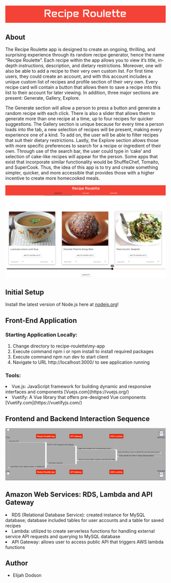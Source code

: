 
![Alt text](my-app/public/images/recipe-roulette-title.png)

## About

The Recipe Roulette app is designed to create an ongoing, thrilling, and surprising experience through its random recipe generator, hence the name “Recipe Roulette”. Each recipe within the app allows you to view it’s title, in-depth instructions, description, and dietary restrictions. Moreover, one will also be able to add a recipe to their very own custom list. For first time users, they could create an account, and with this account includes a unique custom list of recipes and profile section of their very own. Every recipe card will contain a button that allows them to save a recipe into this list to their account for later viewing. In addition, three major sections are present: Generate, Gallery, Explore. 

The Generate section will allow a person to press a button and generate a random recipe with each click. There is also a slider that allows them to generate more than one recipe at a time, up to four recipes for quicker suggestions. The Gallery section is unique because for every time a person loads into the tab, a new selection of recipes will be present, making every experience one of a kind. To add on, the user will be able to filter recipes that suit their dietary restrictions. Lastly, the Explore section allows those with more specific preferences to search for a recipe or ingredient of their own. Through use of the search bar, the user could type in ‘cake’ and selection of cake-like recipes will appear for the person. Some apps that exist that incorporate similar functionality would be ShuffleChef, Tomaito, and SuperCook. Thus, the idea of this app is to try and create something simpler, quicker, and more accessible that provides those with a higher incentive to create more homecooked meals. 


![Alt text](my-app/public/images/rr-home-gen.png)

## Initial Setup

Install the latest version of Node.js here at [nodejs.org](https://nodejs.org/en/download/package-manager)!

## Front-End Application

### Starting Application Locally:

1. Change directory to recipe-roulette\my-app
2. Execute command npm i or npm install to install required packages
3. Execute command npm run dev to start client
4. Navigate to URL http://localhost:3000/ to see application running

### Tools:

<li>Vue.js: JavaScript framework for building dynamic and responsive interfaces and components [Vuejs.com](https://vuejs.org/)</li>
<li>Vuetify: A Vue library that offers pre-designed Vue components [Vuetify.com](https://vuetifyjs.com/)</li>

## Frontend and Backend Interaction Sequence

![Alt text](my-app/public/diagrams/images%20developed/seq_diagram_standard_flow.png)

## Amazon Web Services: RDS, Lambda and API Gateway

<li>RDS (Relational Database Service): created instance for MySQL database; database included tables for user accounts and a table for saved recipes</li>
<li>Lambda: utilized to create serverless functions for handling external service API requests and querying to MySQL database</li>
<li>API Gateway: allows user to access public API that triggers AWS lambda functions</li>

## Author

- Elijah Dodson


